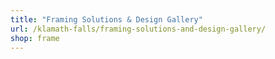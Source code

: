 ```yaml
---
title: "Framing Solutions & Design Gallery"
url: /klamath-falls/framing-solutions-and-design-gallery/
shop: frame
---
```

